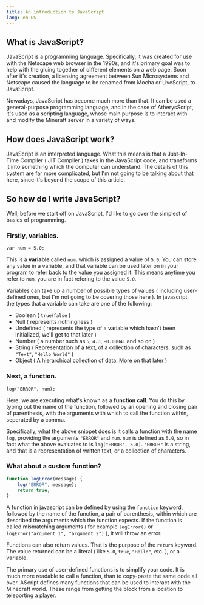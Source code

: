 ```yaml
---
title: An introduction to JavaScript
lang: en-US
---
```

## What is JavaScript?

JavaScript is a programming language. Specifically, it was created for use with the Netscape web browser in the 1990s, and it's primary goal was to help with the gluing together of different elements on a web page. Soon after it's creation, a licensing agreement between Sun Microsystems and Netscape caused the language to be renamed from Mocha or LiveScript, to JavaScript.

Nowadays, JavaScript has become much more than that. It can be used a general-purpose programming language, and in the case of AtherysScript, it's used as a scripting language, whose main purpose is to interact with and modify the Mineraft server in a variety of ways.

## How does JavaScript work?

JavaScript is an interpreted language. What this means is that a Just-In-Time Compiler ( JIT Compiler ) takes in the JavaScript code, and transforms it into something which the computer can understand. The details of this system are far more complicated, but I'm not going to be talking about that here, since it's beyond the scope of this article.

## So how do I write JavaScript?

Well, before we start off on JavaScript, I'd like to go over the simplest of basics of programming.

### Firstly, variables.

`var num = 5.0;`

This is a **variable** called `num`, which is assigned a value of `5.0`. You can store any value in a variable, and that variable can be used later on in your program to refer back to the value you assigned it. This means anytime you refer to `num`, you are in fact refering to the value `5.0`.

Variables can take up a number of possible types of values ( including user-defined ones, but I'm not going to be covering those here ). In javascript, the types that a variable can take are one of the following:

* Boolean ( `true`/`false` )
* Null ( represents nothingness )
* Undefined ( represents the type of a variable which hasn't been initialized, we'll get to that later )
* Number ( a number such as `5`, `4.3`, `-0.00041` and so on )
* String ( Representation of a text, of a collection of characters, such as `"Text"`, `"Hello World"` )
* Object ( A hierarchical collection of data. More on that later )

### Next, a function.

`log("ERROR", num);`

Here, we are executing what's known as a **function call**. You do this by typing out the name of the function, followed by an opening and closing pair of parenthesis, with the arguments with which to call the function within, seperated by a comma.

Specifically, what the above snippet does is it calls a function with the name `log`, providing the arguments `"ERROR"` and `num`. `num` is defined as `5.0`, so in fact what the above evaluates to is `log("ERROR", 5.0)`. `"ERROR"` is a string, and that is a representation of written text, or a collection of characters.

### What about a custom function?

```javascript
function logError(message) {
    log("ERROR", message);
    return true;
}
```

A function in javascript can be defined by using the `function` keyword, followed by the name of the function, a pair of parenthesis, within which are described the arguments which the function expects. If the function is called mismatching arguments ( for example `logError()` or `logError("argument 1", "argument 2")` ), it will throw an error.

Functions can also return values. That is the purpose of the `return` keyword. The value returned can be a literal ( like `5.0`, `true`, `"Hello"`, etc. ), or a variable.

The primary use of user-defined functions is to simplify your code. It is much more readable to call a function, than to copy-paste the same code all over. AScript defines many functions that can be used to interact with the Minecraft world. These range from getting the block from a location to teleporting a player.
